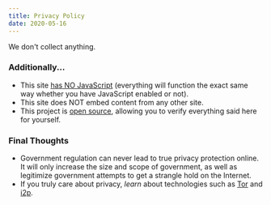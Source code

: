 ```yaml
---
title: Privacy Policy
date: 2020-05-16
---
```


We don't collect anything.

### Additionally...

* This site <u>has NO JavaScript</u> (everything will function the exact same
  way whether you have JavaScript enabled or not).
* This site does NOT embed content from any other site.
* This project is [open source](https://github.com/steverusso/bigtech.fail),
  allowing you to verify everything said here for yourself.

### Final Thoughts

* Government regulation can never lead to true privacy protection online. It
  will only increase the size and scope of government, as well as legitimize
  government attempts to get a strangle hold on the Internet.
* If you truly care about privacy, _learn_ about technologies such as
  [Tor](https://www.torproject.org/) and [i2p](https://geti2p.net/en/).
